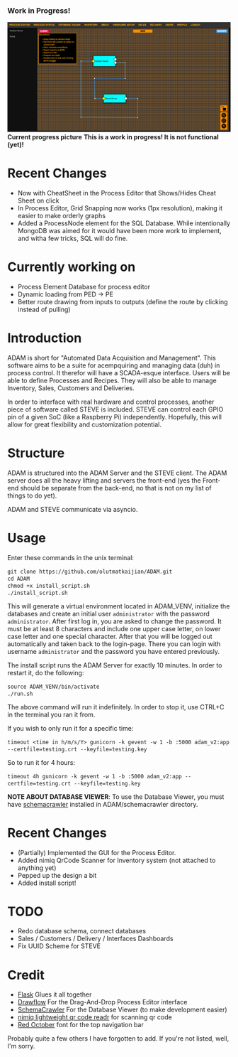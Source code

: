 ### Work in Progress!



![current_progress](documents/ADAM_UI_CHEATSHEET.png)
**Current progress picture**
**This is a work in progress! It is not functional (yet)!**

# Recent Changes
- Now with CheatSheet in the Process Editor that Shows/Hides Cheat Sheet
on click
- In Process Editor, Grid Snapping now works (1px resolution), making it easier to make orderly graphs
- Added a ProcessNode element for the SQL Database. While intentionally MongoDB was aimed for it would have been more work to implement, and witha few tricks, SQL will do fine.

# Currently working on
- Process Element Database for process editor
- Dynamic loading from PED -> PE
- Better route drawing from inputs to outputs (define the route by clicking instead of pulling)

# Introduction

ADAM is short for "Automated Data Acquisition and Management". This software aims to be a suite for acempquiring and managing data (duh) in process control. 
It therefor will have a SCADA-esque interface. Users will be able to define Processes and Recipes. They will also be able to manage Inventory, Sales, Customers and Deliveries. 

In order to interface with real hardware and control processes, another piece of software called STEVE is included. STEVE can control each GPIO pin of a given SoC (like a Raspberry Pi) independently. 
Hopefully, this will allow for great flexibility and customization potential. 

# Structure

ADAM is structured into the ADAM Server and the STEVE client. The ADAM server does all the heavy lifting and servers the front-end (yes the Front-end should be separate from the back-end, no that is not on my list of things to do yet). 

ADAM and STEVE communicate via asyncio. 

# Usage

Enter these commands in the unix terminal:
```
git clone https://github.com/olutmatkaijian/ADAM.git
cd ADAM
chmod +x install_script.sh
./install_script.sh
```
This will generate a virtual environment located in ADAM_VENV, initialize the databases and create an initial user `administrator` with the password `administrator`. After first log in, you are asked to change the password. It must be at least 8 characters and include one upper case letter, on lower case letter and one special character. 
After that you will be logged out automatically and taken back to the login-page. There you can login with username `administrator` and the password you have entered previously.

The install script runs the ADAM Server for exactly 10 minutes. In order to restart it, do the following:
```
source ADAM_VENV/bin/activate
./run.sh
```

The above command will run it indefinitely. In order to stop it, use CTRL+C in the terminal you ran it from. 

If you wish to only run it for a specific time:

```
timeout <time in h/m/s/Y> gunicorn -k gevent -w 1 -b :5000 adam_v2:app --certfile=testing.crt --keyfile=testing.key
```

So to run it for 4 hours: 
```
timeout 4h gunicorn -k gevent -w 1 -b :5000 adam_v2:app --certfile=testing.crt --keyfile=testing.key
```


**NOTE ABOUT DATABASE VIEWER**: To use the Database Viewer, you must have [schemacrawler](https://www.schemacrawler.com/) installed in ADAM/schemacrawler directory.

# Recent Changes
- (Partially) Implemented the GUI for the Process Editor. 
- Added nimiq QrCode Scanner for Inventory system (not attached to anything yet)
- Pepped up the design a bit
- Added install script!

# TODO
- Redo database schema, connect databases
- Sales / Customers / Delivery / Interfaces Dashboards
- Fix UUID Scheme for STEVE

# Credit
- [Flask](https://flask.palletsprojects.com/en/2.0.x/) Glues it all together
- [Drawflow](https://github.com/jerosoler/Drawflow) For the Drag-And-Drop Process Editor interface
- [SchemaCrawler](https://www.schemacrawler.com/) For the Database Viewer (to make development easier)
- [nimiq lightweight qr code readr](https://github.com/nimiq/qr-scanner) for scanning qr code
- [Red October](https://www.neogrey.com/portfolio/red-october/) font for the top navigation bar 

Probably quite a few others I have forgotten to add. If you're not listed, well, I'm sorry. 
